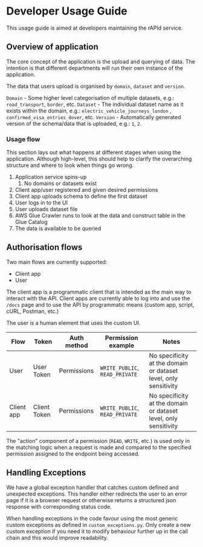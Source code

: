 # Developer Usage Guide

This usage guide is aimed at developers maintaining the rAPId service.

## Overview of application

The core concept of the application is the upload and querying of data. The intention is that different departments will
run their own instance of the application.

The data that users upload is organised by `domain`, `dataset` and `version`.

`Domain` - Some higher level categorisation of multiple datasets, e.g.: `road_transport`, `border`, etc.
`Dataset` - The individual dataset name as it exists within the domain, e.g.: `electric_vehicle_journeys_london`
, `confirmed_visa_entries_dover`, etc.
`Version` - Automatically generated version of the schema/data that is uploaded, e.g.: `1`, `2`.

### Usage flow

This section lays out what happens at different stages when using the application. Although high-level, this should help
to clarify the overarching structure and where to look when things go wrong.

1. Application service spins-up
    1. No domains or datasets exist
2. Client app/user registered and given desired permissions
3. Client app uploads schema to define the first dataset
4. User logs in to the UI
5. User uploads dataset file
6. AWS Glue Crawler runs to look at the data and construct table in the Glue Catalog
7. The data is available to be queried

## Authorisation flows

Two main flows are currently supported:

- Client app
- User

The client app is a programmatic client that is intended as the main way to interact with the API. Client apps are
currently able to log into and use the `/docs` page and to use the API by programmatic means (custom app, script, cURL,
Postman, etc.)

The user is a human element that uses the custom UI.

| Flow       | Token        | Auth method | Permission example             | Notes                                                            |
|------------|--------------|-------------|--------------------------------|------------------------------------------------------------------|
| User       | User Token   | Permissions | `WRITE_PUBLIC`, `READ_PRIVATE` | No specificity at the domain or dataset level, only sensitivity  |
| Client app | Client Token | Permissions | `WRITE_PUBLIC`, `READ_PRIVATE` | No specificity at the domain or dataset level, only sensitivity  |

The "action" component of a permission (`READ`, `WRITE`, etc.) is used only in the matching logic when a request is made
and compared to the specified permission assigned to the endpoint being accessed.


## Handling Exceptions

We have a global exception handler that catches custom defined and unexpected exceptions. This handler either redirects
the user to an error page if it is a browser request or otherwise returns a structured json response with corresponding
status code.

When handling exceptions in the code favour using the most generic custom exceptions as defined in `custom_exceptions.py`.
Only create a new custom exception if you need it to modify behaviour further up in the call chain and this would improve readability.
